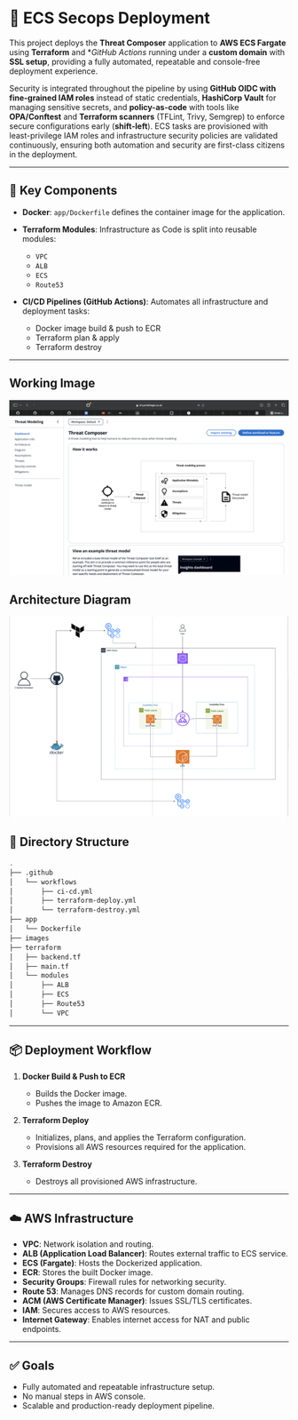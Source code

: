 # 🚀 ECS Secops Deployment

This project deploys the **Threat Composer** application to **AWS ECS Fargate** using **Terraform** and **GitHub Actions* running under a **custom domain** with **SSL setup**, providing a fully automated, repeatable and console-free deployment experience.  

Security is integrated throughout the pipeline by using **GitHub OIDC with fine-grained IAM roles** instead of static credentials, **HashiCorp Vault** for managing sensitive secrets, and **policy-as-code** with tools like **OPA/Conftest** and **Terraform scanners** (TFLint, Trivy, Semgrep) to enforce secure configurations early (**shift-left**). ECS tasks are provisioned with least-privilege IAM roles and infrastructure security policies are validated continuously, ensuring both automation and security are first-class citizens in the deployment.  

---

## 🧱 Key Components

- **Docker**:
  `app/Dockerfile` defines the container image for the application.

- **Terraform Modules**:
  Infrastructure as Code is split into reusable modules:

  - `VPC`
  - `ALB`
  - `ECS`
  - `Route53`

- **CI/CD Pipelines (GitHub Actions)**:
  Automates all infrastructure and deployment tasks:
  - Docker image build & push to ECR
  - Terraform plan & apply
  - Terraform destroy

---

## Working Image

![Architecture](./images/image-working.png)

## Architecture Diagram

![Architecture](./images/architecture-diagram2.png)

## 📁 Directory Structure

```sh
.
├── .github
│   └── workflows
│       ├── ci-cd.yml
│       ├── terraform-deploy.yml
│       └── terraform-destroy.yml
├── app
│   └── Dockerfile
├── images
├── terraform
│   ├── backend.tf
│   ├── main.tf
│   └── modules
│       ├── ALB
│       ├── ECS
│       ├── Route53
│       └── VPC

```

---

## 📦 Deployment Workflow

1. **Docker Build & Push to ECR**

   - Builds the Docker image.
   - Pushes the image to Amazon ECR.

2. **Terraform Deploy**

   - Initializes, plans, and applies the Terraform configuration.
   - Provisions all AWS resources required for the application.

3. **Terraform Destroy**
   - Destroys all provisioned AWS infrastructure.

---

## ☁️ AWS Infrastructure

- **VPC**: Network isolation and routing.
- **ALB (Application Load Balancer)**: Routes external traffic to ECS service.
- **ECS (Fargate)**: Hosts the Dockerized application.
- **ECR**: Stores the built Docker image.
- **Security Groups**: Firewall rules for networking security.
- **Route 53**: Manages DNS records for custom domain routing.
- **ACM (AWS Certificate Manager)**: Issues SSL/TLS certificates.
- **IAM**: Secures access to AWS resources.
- **Internet Gateway**: Enables internet access for NAT and public endpoints.

---

## ✅ Goals

- Fully automated and repeatable infrastructure setup.
- No manual steps in AWS console.
- Scalable and production-ready deployment pipeline.

[def]: ./images/working-image.png
